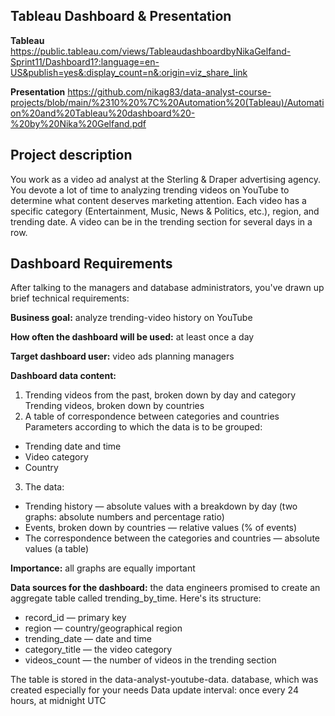 ## Tableau Dashboard & Presentation
**Tableau**
https://public.tableau.com/views/TableaudashboardbyNikaGelfand-Sprint11/Dashboard1?:language=en-US&publish=yes&:display_count=n&:origin=viz_share_link

**Presentation**
https://github.com/nikag83/data-analyst-course-projects/blob/main/%2310%20%7C%20Automation%20(Tableau)/Automation%20and%20Tableau%20dashboard%20-%20by%20Nika%20Gelfand.pdf

## Project description
You work as a video ad analyst at the Sterling & Draper advertising agency. You devote a lot of time to analyzing trending videos on YouTube to determine what content deserves marketing attention. Each video has a specific category (Entertainment, Music, News & Politics, etc.), region, and trending date. A video can be in the trending section for several days in a row.

## Dashboard Requirements

After talking to the managers and database administrators, you've drawn up brief technical requirements:

**Business goal:** analyze trending-video history on YouTube

**How often the dashboard will be used:** at least once a day

**Target dashboard user:** video ads planning managers

**Dashboard data content:**

1. Trending videos from the past, broken down by day and category
Trending videos, broken down by countries
2. A table of correspondence between categories and countries
   Parameters according to which the data is to be grouped:
- Trending date and time
- Video category
- Country
  
3. The data:
- Trending history — absolute values with a breakdown by day (two graphs: absolute numbers and percentage ratio)
- Events, broken down by countries — relative values (% of events)
- The correspondence between the categories and countries — absolute values (a table)

**Importance:** all graphs are equally important

**Data sources for the dashboard:** the data engineers promised to create an aggregate table called trending_by_time. 
Here's its structure:
- record_id — primary key
- region — country/geographical region
- trending_date — date and time
- category_title — the video category
- videos_count — the number of videos in the trending section

The table is stored in the data-analyst-youtube-data. database, which was created especially for your needs
Data update interval: once every 24 hours, at midnight UTC

